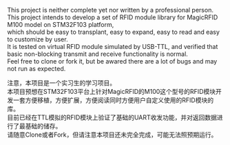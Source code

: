This project is neither complete yet nor written by a professional person.  
This project intends to develop a set of RFID module library for MagicRFID M100 model on STM32F103 platform,  
which should be easy to transplant, easy to expand, easy to read and easy to customize by user.  
It is tested on virtual RFID module simulated by USB-TTL, and verified that basic non-blocking transmit and receive functionality is normal.  
Feel free to clone or fork it, but be awared there are a lot of bugs and may not run as expected.  

注意，本项目是一个实习生的学习项目。  
本项目预想在STM32F103平台上针对MagicRFID的M100这个型号的RFID模块开发一套方便移植，方便扩展，方便阅读同时方便用户自定义使用的RFID模块的库。  
目前已经在TTL模拟的RFID模块上验证了基础的UART收发功能，并对返回数据进行了最基础的储存。  
请随意Clone或者Fork，但请注意本项目还未完全完成，可能无法照预期运行。  
